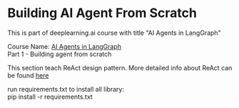 # Building AI Agent From Scratch

This is part of deeplearning.ai course with title "AI Agents in LangGraph"  
   
Course Name: [AI Agents in LangGraph](https://www.deeplearning.ai/short-courses/ai-agents-in-langgraph/)  
Part 1 - Building agent from scratch  

This section teach ReAct design pattern. More detailed info about ReAct can be found [here](https://react-lm.github.io/) 
  
run requirements.txt to install all library:  
pip install -r requirements.txt  